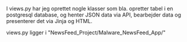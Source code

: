 I views.py har jeg oprettet nogle klasser som bla. opretter tabel i en postgresql database,
og henter JSON data via API, bearbejder data og presenterer det via Jinja og HTML.

views.py ligger i "NewsFeed_Project/Malware_NewsFeed_App/"
